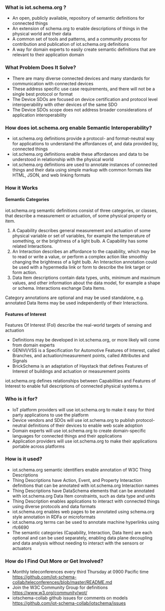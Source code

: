 
### What is iot.schema.org ?

- An open, publicly available, repository of semantic definitions for connected things 
- An extension of schema.org to enable descriptions of things in the physical world and their data
- A common set of tools and patterns, and a community process for contribution and publication of iot.schema.org definitions
- A way for domain experts to easily create semantic definitions that are relevant to their application domain

### What Problem Does It Solve?

- There are many diverse connected devices and many standards for communication with connected devices
- These address specific use case requirements, and there will not be a single best protocol or format
- The Device SDOs are focused on device certification and protocol level interoperability with other devices of the same SDO
- The Device SDOs scope does not address broader considerations of application interoperability

### How does iot.schema.org enable Semantic Interoperability?

- iot.schema.org definitions provide a protocol- and format-neutral way for applications to understand the affordances of, and data provided by, connected things
- iot.schema.org definitions enable these affordances and data to be understood in relationship with the physical world 
- iot.schema.org definitions are used to annotate instances of connected things and their data using simple markup with common formats like HTML, JSON, and web linking formats

### How it Works  

#### Semantic Categories

iot.schema.org semantic definitions consist of three  categories, or classes, that describe a measurement or actuation, of some physical property or item. 
1. A Capability describes general measurement and actuation of some physical variable or set of variables, for example the temperature of something, or the brightness of a light bulb. A Capability has some related Interactions.
2. An Interaction describes an affordance to the capability, which may be to read or write a value, or perform a complex action like smoothly changing the brightness of a light bulb. An Interaction annotation could be used with a hypermedia link or form to describe the link target or form action.
3. Data Item descriptions contain data types, units, minimum and maximum values, and other information about the data model, for example a shape or schema. Interactions exchange Data Items.

Category annotations are optional and may be used standalone, e.g. annotated Data Items may be used independently of their Interactions.

#### Features of Interest

Features Of Interest (FoI) describe the real-world targets of sensing and actuation
- Definitions may be developed in iot.schema.org, or more likely will come from domain experts
- GENIVI/VSS is a Specification for Automotive Features of Interest, called Branches, and actuation/measurement points, called Attributes and Signals 
- BrickSchema is an adaptation of Haystack that defines Features of Interest of buildings and actuation or measurement points

iot.schema.org defines relationships between Capabilities and Features of Interest to enable full descriptions of connected physical systems.s

### Who is it for?

- IoT platform providers will use iot.schema.org to make it easy for third party applications to use the platform
- Device vendors and SDOs will use iot.schema.org to publish protocol-neutral definitions of their devices to enable web scale adoption
- Domain experts will use iot.schema.org to create domain-specific languages for connected things and their applications
- Application providers will use iot.schema.org to make their applications portable across platforms

### How is it used?

- iot.schema.org semantic identifiers enable annotation of W3C Thing Descriptions 
- Thing Descriptions have Action, Event, and Property Interaction definitions that can be annotated with iot.schema.org Interaction names
- Thing Descriptions have DataSchema elements that can be annotated with iot.schema.org Data Item constraints, such as data type and units
- Thing Description enables applications to interact with connected things using diverse protocols and data formats
- iot.schema.org enables web pages to be annotated using schema.org style annotation in RDFa or microformats
- iot.schema.org terms can be used to annotate machine hyperlinks using rfc6690
- The semantic categories (Capability, Interaction, Data Item) are each optional and can be used separately, enabling data plane decoupling and data analysis without needing to interact with the sensors or actuators

### How do I Find Out More or Get Involved?

- Monthly teleconferences every third Thursday at 0900 Pacific time
https://github.com/iot-schema-collab/teleconferences/blob/master/README.md
- Join the W3C Community Group for definitions
https://www.w3.org/community/wot/
- iotschema-collab github issues for comments on models
https://github.com/iot-schema-collab/iotschema/issues






